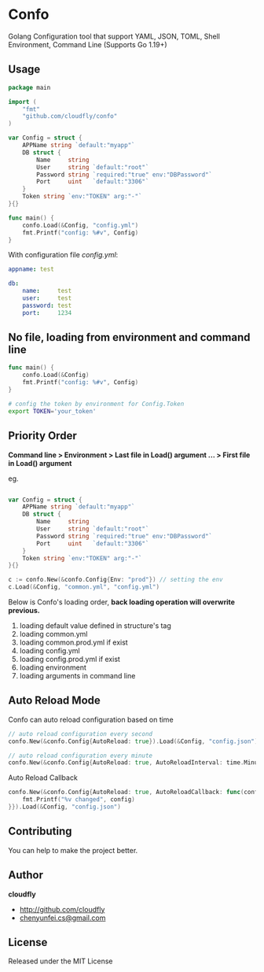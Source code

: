 # Confo

Golang Configuration tool that support YAML, JSON, TOML, Shell Environment, Command Line (Supports Go 1.19+)

## Usage

```go
package main

import (
	"fmt"
	"github.com/cloudfly/confo"
)

var Config = struct {
	APPName string `default:"myapp"`
	DB struct {
		Name     string
		User     string `default:"root"`
		Password string `required:"true" env:"DBPassword"`
		Port     uint   `default:"3306"`
	}
	Token string `env:"TOKEN" arg:"-"`
}{}

func main() {
	confo.Load(&Config, "config.yml")
	fmt.Printf("config: %#v", Config)
}
```

With configuration file *config.yml*:

```yaml
appname: test

db:
    name:     test
    user:     test
    password: test
    port:     1234

```

## No file, loading from environment and command line

```go
func main() {
	confo.Load(&Config)
	fmt.Printf("config: %#v", Config)
}
```

```bash
# config the token by environment for Config.Token
export TOKEN='your_token'
```

## Priority Order

**Command line > Environment > Last file in Load() argument ... > First file in Load() argument**

eg. 
```go

var Config = struct {
	APPName string `default:"myapp"`
	DB struct {
		Name     string
		User     string `default:"root"`
		Password string `required:"true" env:"DBPassword"`
		Port     uint   `default:"3306"`
	}
	Token string `env:"TOKEN" arg:"-"`
}{}

c := confo.New(&confo.Config{Env: "prod"}) // setting the env
c.Load(&Config, "common.yml", "config.yml")
```

Below is Confo's loading order, **back loading operation will overwrite previous.**
1. loading default value defined in structure's tag
1. loading common.yml
1. loading common.prod.yml if exist
2. loading config.yml
3. loading config.prod.yml if exist
4. loading environment
5. loading arguments in command line 

## Auto Reload Mode

Confo can auto reload configuration based on time

```go
// auto reload configuration every second
confo.New(&confo.Config{AutoReload: true}).Load(&Config, "config.json")

// auto reload configuration every minute
confo.New(&confo.Config{AutoReload: true, AutoReloadInterval: time.Minute}).Load(&Config, "config.json")
```

Auto Reload Callback

```go
confo.New(&confo.Config{AutoReload: true, AutoReloadCallback: func(config any) {
    fmt.Printf("%v changed", config)
}}).Load(&Config, "config.json")
```

## Contributing

You can help to make the project better.

## Author

**cloudfly**

* <http://github.com/cloudfly>
* <chenyunfei.cs@gmail.com>

## License

Released under the MIT License
